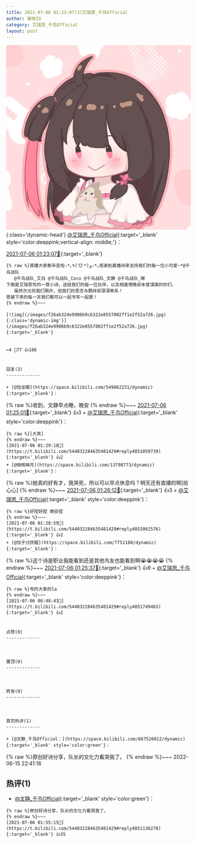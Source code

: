 ```yaml
---
title: 2021-07-06 01:23:07(3)艾瑞思_千鸟Official
author: 御坂IO
category: 艾瑞思_千鸟Official
layout: post
---
```


![img](/images/7e08840c56f251de28bdf766b647bd5fe9a5d50a.jpg){:class='dynamic-head'}
[@艾瑞思_千鸟Official](https://space.bilibili.com/1090010845/dynamic){:target='_blank' style='color:deeppink;vertical-align: middle;'}：

[2021-07-06 01:23:07🔗](https://t.bilibili.com/544032284635481429){:target='_blank'}

~~~
{% raw %}首播大家都辛苦啦✧*｡٩(ˊᗜˋ*)و✧*｡感谢到直播间来支持我们的每一位小可爱~*@千鸟战队 
   @千鸟战队_艾白 @千鸟战队_Coco @千鸟战队_文静 @千鸟战队_琳 
下面是艾瑞思写的一首小诗，送给我们的每一位伙伴，以及相逢恨晚却未曾谋面的你们，
   虽然次元将我们隔开，但我们的思念与羁绊却深深牵系！
愿接下来的每一天我们都可以一起书写一起歌！
{% endraw %}~~~

[![img](/images/f26ab324e9906b9c6322e8557002ff1e2f52a726.jpg){:class='dynamic-img'}](/images/f26ab324e9906b9c6322e8557002ff1e2f52a726.jpg){:target='_blank'}


↪️4 💬77 👍186


回复(3)
-------------

+ [@恰龙眼](https://space.bilibili.com/549862231/dynamic){:target='_blank'}：
~~~
{% raw %}收到，文静早点睡，晚安
{% endraw %}~~~
[2021-07-06 01:25:01🔗](https://t.bilibili.com/544032284635481429#reply4851051056){:target='_blank'} 👍3
    + [@艾瑞思_千鸟Official](https://space.bilibili.com/1090010845/dynamic){:target='_blank' style='color:deeppink'}：
~~~
{% raw %}[大笑]
{% endraw %}~~~
[2021-07-06 01:29:18🔗](https://t.bilibili.com/544032284635481429#reply4851059739){:target='_blank'} 👍2
+ [@晓辉映月](https://space.bilibili.com/13798773/dynamic){:target='_blank'}：
~~~
{% raw %}她真的好有才，我哭死，所以可以早点休息吗？明天还有直播的啊[给心心]
{% endraw %}~~~
[2021-07-06 01:26:12🔗](https://t.bilibili.com/544032284635481429#reply4851052372){:target='_blank'} 👍3
    + [@艾瑞思_千鸟Official](https://space.bilibili.com/1090010845/dynamic){:target='_blank' style='color:deeppink'}：
~~~
{% raw %}好捏好捏 晚安捏
{% endraw %}~~~
[2021-07-06 01:28:59🔗](https://t.bilibili.com/544032284635481429#reply4851061576){:target='_blank'} 👍2
+ [@饺子讨厌醋](https://space.bilibili.com/7751180/dynamic){:target='_blank'}：
~~~
{% raw %}这个诗是职业我能看到还是其他鸟友也能看到啊😭😭😭😭
{% endraw %}~~~
[2021-07-06 01:25:37🔗](https://t.bilibili.com/544032284635481429#reply4851055692){:target='_blank'} 👍9
    + [@艾瑞思_千鸟Official](https://space.bilibili.com/1090010845/dynamic){:target='_blank' style='color:deeppink'}：
~~~
{% raw %}写的大家的la
{% endraw %}~~~
[2021-07-06 08:48:43🔗](https://t.bilibili.com/544032284635481429#reply4851749463){:target='_blank'} 👍2


点赞(0)
-------------



置顶(0)
-------------



转发(0)
-------------



首页热评(1)
-------------

+ [@文静_千鸟Official：](https://space.bilibili.com/667526012/dynamic){:target='_blank' style='color:green'}：
~~~
{% raw %}原创好诗分享，队长的文化力看哭我了。
{% endraw %}~~~
2022-06-15 22:41:16


热评(1)
-------------

+ [@文静_千鸟Official](https://space.bilibili.com/667526012/dynamic){:target='_blank' style='color:green'}：
~~~
{% raw %}原创好诗分享，队长的文化力看哭我了。
{% endraw %}~~~
[2021-07-06 01:55:15🔗](https://t.bilibili.com/544032284635481429#reply4851136278){:target='_blank'} 👍35


